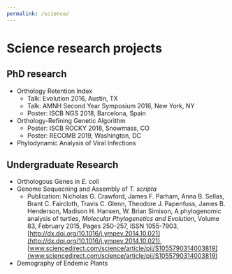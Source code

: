 ```yaml
---
permalink: /science/
---
```

# Science research projects

## PhD research

* Orthology Retention Index
  * Talk: Evolution 2016, Austin, TX
  * Talk: AMNH Second Year Symposium 2016, New York, NY
  * Poster: ISCB NGS 2018, Barcelona, Spain
* Orthology-Refining Genetic Algorithm
  * Poster: ISCB ROCKY 2018, Snowmass, CO
  * Poster: RECOMB 2019, Washington, DC
* Phylodynamic Analysis of Viral Infections

## Undergraduate Research

* Orthologous Genes in _E. coli_
* Genome Sequecning and Assembly of _T. scripta_
  * Publication: Nicholas G. Crawford, James F. Parham, Anna B. Sellas, Brant C. Faircloth, Travis C. Glenn, Theodore J.
Papenfuss, James B. Henderson, Madison H. Hansen, W. Brian Simison, A phylogenomic analysis of turtles,
_Molecular Phylogenetics and Evolution_, Volume 83, February 2015, Pages 250-257, ISSN 1055-7903,
[http://dx.doi.org/10.1016/j.ympev.2014.10.021](http://dx.doi.org/10.1016/j.ympev.2014.10.021), [www.sciencedirect.com/science/article/pii/S1055790314003819](www.sciencedirect.com/science/article/pii/S1055790314003819)
* Demography of Endemic Plants
